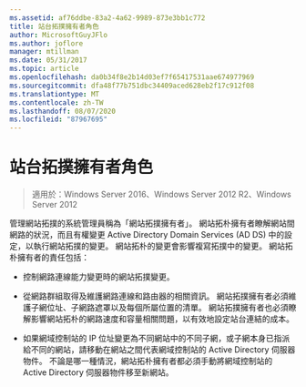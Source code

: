 ```yaml
---
ms.assetid: af76ddbe-83a2-4a62-9989-873e3bb1c772
title: 站台拓撲擁有者角色
author: MicrosoftGuyJFlo
ms.author: joflore
manager: mtillman
ms.date: 05/31/2017
ms.topic: article
ms.openlocfilehash: da0b34f8e2b14d03ef7f65417531aae674977969
ms.sourcegitcommit: dfa48f77b751dbc34409aced628eb2f17c912f08
ms.translationtype: MT
ms.contentlocale: zh-TW
ms.lasthandoff: 08/07/2020
ms.locfileid: "87967695"
---
```

# <a name="site-topology-owner-role"></a>站台拓撲擁有者角色

>適用於：Windows Server 2016、Windows Server 2012 R2、Windows Server 2012

管理網站拓撲的系統管理員稱為「網站拓撲擁有者」。 網站拓朴擁有者瞭解網站間網路的狀況，而且有權變更 Active Directory Domain Services (AD DS) 中的設定，以執行網站拓撲的變更。 網站拓朴的變更會影響複寫拓撲中的變更。 網站拓朴擁有者的責任包括：

-   控制網路連線能力變更時的網站拓撲變更。

-   從網路群組取得及維護網路連線和路由器的相關資訊。 網站拓撲擁有者必須維護子網位址、子網路遮罩以及每個所屬位置的清單。 網站拓撲擁有者也必須瞭解影響網站拓朴的網路速度和容量相關問題，以有效地設定站台連結的成本。

-   如果網域控制站的 IP 位址變更為不同網站中的不同子網，或子網本身已指派給不同的網站，請移動在網站之間代表網域控制站的 Active Directory 伺服器物件。 不論是哪一種情況，網站拓朴擁有者都必須手動將網域控制站的 Active Directory 伺服器物件移至新網站。



